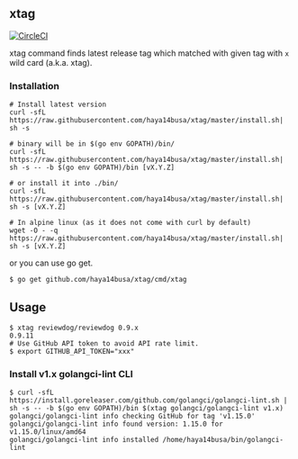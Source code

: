 ## xtag

[![CircleCI](https://circleci.com/gh/haya14busa/xtag.svg?style=svg)](https://circleci.com/gh/haya14busa/xtag)

xtag command finds latest release tag which matched with given tag with `x` wild card (a.k.a. xtag).

### Installation

```shell
# Install latest version
curl -sfL https://raw.githubusercontent.com/haya14busa/xtag/master/install.sh| sh -s

# binary will be in $(go env GOPATH)/bin/
curl -sfL https://raw.githubusercontent.com/haya14busa/xtag/master/install.sh| sh -s -- -b $(go env GOPATH)/bin [vX.Y.Z]

# or install it into ./bin/
curl -sfL https://raw.githubusercontent.com/haya14busa/xtag/master/install.sh| sh -s [vX.Y.Z]

# In alpine linux (as it does not come with curl by default)
wget -O - -q https://raw.githubusercontent.com/haya14busa/xtag/master/install.sh| sh -s [vX.Y.Z]
```

or you can use go get.

```shell
$ go get github.com/haya14busa/xtag/cmd/xtag
```

## Usage

```shell
$ xtag reviewdog/reviewdog 0.9.x
0.9.11
# Use GitHub API token to avoid API rate limit.
$ export GITHUB_API_TOKEN="xxx"
```

### Install v1.x golangci-lint CLI

```shell
$ curl -sfL https://install.goreleaser.com/github.com/golangci/golangci-lint.sh | sh -s -- -b $(go env GOPATH)/bin $(xtag golangci/golangci-lint v1.x)
golangci/golangci-lint info checking GitHub for tag 'v1.15.0'
golangci/golangci-lint info found version: 1.15.0 for v1.15.0/linux/amd64
golangci/golangci-lint info installed /home/haya14busa/bin/golangci-lint
```
